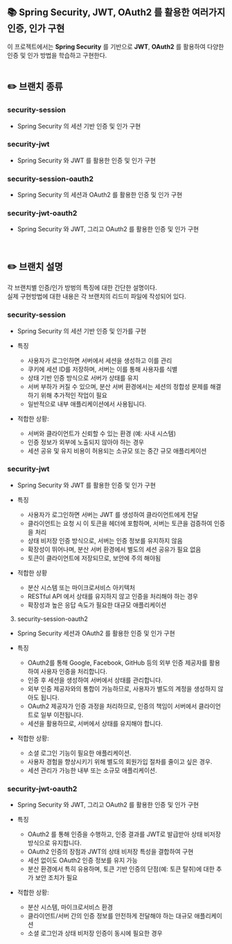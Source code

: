 ## 📚 Spring Security, JWT, OAuth2 를 활용한 여러가지 인증, 인가 구현
이 프로젝트에서는 **Spring Security** 를 기반으로 **JWT**, **OAuth2** 를 활용하여 다양한 인증 및 인가 방법을 학습하고 구현한다.   
</br>

  
## ✏️ 브랜치 종류
### security-session 
- Spring Security 의 세션 기반 인증 및 인가 구현   

### security-jwt 
- Spring Security 와 JWT 를 활용한 인증 및 인가 구현   

### security-session-oauth2 
- Spring Security 의 세션과 OAuth2 를 활용한 인증 및 인가 구현   

### security-jwt-oauth2 
- Spring Security 와 JWT, 그리고 OAuth2 를 활용한 인증 및 인가 구현   
</br>

## ✏️ 브랜치 설명
각 브랜치별 인증/인가 방벙의 특징에 대한 간단한 설명이다.  
실제 구현방법에 대한 내용은 각 브랜치의 리드미 파일에 작성되어 있다.
### security-session
  - Spring Security 의 세션 기반 인증 및 인가를 구현
    
- 특징
  - 사용자가 로그인하면 서버에서 세션을 생성하고 이를 관리
  - 쿠키에 세션 ID를 저장하며, 서버는 이를 통해 사용자를 식별
  - 상태 기반 인증 방식으로 서버가 상태를 유지
  - 서버 부하가 커질 수 있으며, 분산 서버 환경에서는 세션의 정합성 문제를 해결하기 위해 추가적인 작업이 필요
  - 일반적으로 내부 애플리케이션에서 사용됩니다.

- 적합한 상황:
  - 서버와 클라이언트가 신뢰할 수 있는 환경 (예: 사내 시스템)
  - 인증 정보가 외부에 노출되지 않아야 하는 경우
  - 세션 공유 및 유지 비용이 허용되는 소규모 또는 중간 규모 애플리케이션

### security-jwt
- Spring Security 와 JWT 를 활용한 인증 및 인가 구현

- 특징
  - 사용자가 로그인하면 서버는 JWT 를 생성하여 클라이언트에게 전달
  - 클라이언트는 요청 시 이 토큰을 헤더에 포함하며, 서버는 토큰을 검증하여 인증을 처리
  - 상태 비저장 인증 방식으로, 서버는 인증 정보를 유지하지 않음
  - 확장성이 뛰어나며, 분산 서버 환경에서 별도의 세션 공유가 필요 없음
  - 토큰이 클라이언트에 저장되므로, 보안에 주의 해야됨

- 적합한 상황
  - 분산 시스템 또는 마이크로서비스 아키텍처
  - RESTful API 에서 상태를 유지하지 않고 인증을 처리해야 하는 경우
  - 확장성과 높은 응답 속도가 필요한 대규모 애플리케이션

3. security-session-oauth2
- Spring Security 세션과 OAuth2 를 활용한 인증 및 인가 구현 

- 특징
  - OAuth2를 통해 Google, Facebook, GitHub 등의 외부 인증 제공자를 활용하여 사용자 인증을 처리합니다.
  - 인증 후 세션을 생성하여 서버에서 상태를 관리합니다.
  - 외부 인증 제공자와의 통합이 가능하므로, 사용자가 별도의 계정을 생성하지 않아도 됩니다.
  - OAuth2 제공자가 인증 과정을 처리하므로, 인증의 책임이 서버에서 클라이언트로 일부 이전됩니다.
  - 세션을 활용하므로, 서버에서 상태를 유지해야 합니다.

- 적합한 상황:
  - 소셜 로그인 기능이 필요한 애플리케이션.
  - 사용자 경험을 향상시키기 위해 별도의 회원가입 절차를 줄이고 싶은 경우.
  - 세션 관리가 가능한 내부 또는 소규모 애플리케이션.

### security-jwt-oauth2
- Spring Security 와 JWT, 그리고 OAuth2 를 활용한 인증 및 인가 구현

- 특징
  - OAuth2 를 통해 인증을 수행하고, 인증 결과를 JWT로 발급받아 상태 비저장 방식으로 유지합니다. 
  - OAuth2 인증의 장점과 JWT의 상태 비저장 특성을 결합하여 구현
  - 세션 없이도 OAuth2 인증 정보를 유지 가능
  - 분산 환경에서 특히 유용하며, 토큰 기반 인증의 단점(예: 토큰 탈취)에 대한 추가 보안 조치가 필요
    
- 적합한 상황:
  - 분산 시스템, 마이크로서비스 환경
  - 클라이언트/서버 간의 인증 정보를 안전하게 전달해야 하는 대규모 애플리케이션
  - 소셜 로그인과 상태 비저장 인증이 동시에 필요한 경우


